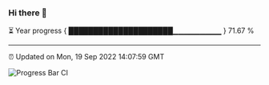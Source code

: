 ### Hi there 👋

⏳ Year progress { █████████████████████▁▁▁▁▁▁▁▁▁ } 71.67 %

---

⏰ Updated on Mon, 19 Sep 2022 14:07:59 GMT

![Progress Bar CI](https://github.com/liununu/liununu/workflows/Progress%20Bar%20CI/badge.svg)
